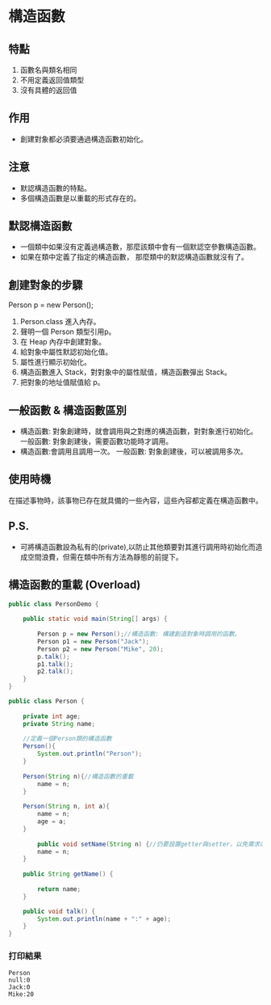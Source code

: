 # 構造函數

## 特點
1. 函數名與類名相同
2. 不用定義返回值類型
3. 沒有具體的返回值

## 作用
- 創建對象都必須要通過構造函數初始化。

## 注意
- 默認構造函數的特點。
- 多個構造函數是以重載的形式存在的。

## 默認構造函數
- 一個類中如果沒有定義過構造數，那麼該類中會有一個默認空參數構造函數。
- 如果在類中定義了指定的構造函數， 那麼類中的默認構造函數就沒有了。

## 創建對象的步驟
Person p = new Person();

1. Person.class 進入內存。
2. 聲明一個 Person 類型引用p。
3. 在 Heap 內存中創建對象。
4. 給對象中屬性默認初始化值。
5. 屬性進行顯示初始化。
6. 構造函數進入 Stack，對對象中的屬性賦值，構造函數彈出 Stack。
7. 把對象的地址值賦值給 p。

## 一般函數 & 構造函數區別
- 構造函數: 對象創建時，就會調用與之對應的構造函數，對對象進行初始化。
一般函數: 對象創建後，需要函數功能時才調用。
- 構造函數:會調用且調用一次。
一般函數: 對象創建後，可以被調用多次。

## 使用時機
在描述事物時，該事物已存在就具備的一些內容，這些內容都定義在構造函數中。

## P.S.
- 可將構造函數設為私有的(private),以防止其他類要對其進行調用時初始化而造成空間浪費，但需在類中所有方法為靜態的前提下。

## 構造函數的重載 (Overload)
```java
public class PersonDemo {
		
	public static void main(String[] args) {
		
		Person p = new Person();//構造函數: 構建創造對象時調用的函數。
		Person p1 = new Person("Jack");
		Person p2 = new Person("Mike", 20);
		p.talk();
		p1.talk();
		p2.talk();
	}
}

public class Person {
	
	private int age;
	private String name;
	
	//定義一個Person類的構造函數
	Person(){
		System.out.println("Person");
	}
	
	Person(String n){//構造函數的重載
		name = n;
	}
	
	Person(String n, int a){
		name = n;
		age = a;
	}
	
		public void setName(String n) {//仍要設置getter與setter，以免需求改動時難以改變參數值
		name = n;
	}
	
	public String getName() {
		
		return name;
	}

	public void talk() {
		System.out.println(name + ":" + age);
	}
}
```
### 打印結果
```
Person
null:0
Jack:0
Mike:20
```

